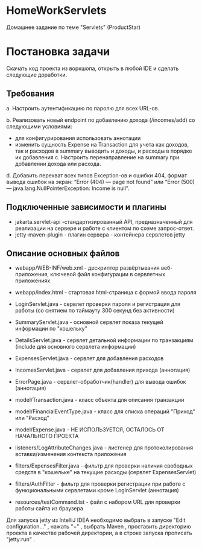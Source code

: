 # HomeWorkServlets
 Домашнее задание по теме "Servlets" (ProductStar)

# Постановка задачи
Скачать код проекта из воркшопа, открыть в любой IDE и сделать следующие доработки.
## Требования
a. Настроить аутентификацию по паролю для всех URL-ов.

b. Реализовать новый endpoint по добавлению дохода (/incomes/add) со следующими условиями:
- для конфигурирования использовать аннотации
- изменить сущность Expense на Transaction для учета как доходов, так и расходов
в summary выводить и доходы, и расходы в порядке их добавления
c. Настроить перенаправление на summary при добавлении дохода или расхода.

d. Добавить перехват всех типов Exception-ов и ошибки 404, формат вывода ошибок на экран: “Error (404) — page not found” или “Error (500) — java.lang.NullPointerException: Income is null”.

## Подключенные зависимости и плагины
- jakarta.servlet-api -стандартизированный API, предназначенный для реализации на сервере и работе с клиентом по схеме запрос-ответ.
- jetty-maven-plugin - плагин сервера - контейнера сервлетов jetty

## Описание основных файлов
- webapp/WEB-INF/web.xml - дескриптор развёртывания веб-приложения, ключевой файл конфигурации в сервлетных приложениях
- webapp/index.html - стартовая html-страница с формой ввода пароля
- LoginServlet.java - сервлет проверки пароля и регистрация для работы (со снятием по таймауту 300 секунд без активности)
- SummaryServlet.java - основной сервлет показа текущей информации по "кошельку"
- DetailsServlet.java - сервлет детальной информации по транзакциям (include для основного сервлета информации)
- ExpensesServlet.java - сервлет для добавления расходов 
- IncomesServlet.java - сервлет для добавления прихода (аннотация)
- ErrorPage.java - сервлет-обработчик(handler) для вывода ошибок (аннотация)
- model/Transaction.java - класс объекта для описания транзакции
- model/FinancialEventType.java - класс для списка операций "Приход" или "Расход"
- model/Expense.java - НЕ ИСПОЛЬЗУЕТСЯ, ОСТАЛОСЬ ОТ НАЧАЛЬНОГО ПРОЕКТА
- listeners/LogAttributeChanges.java - листенер для протоколирования вставки/изменения контекста приложения
- filters/ExpensesFilter.java - фильтр для проверки наличия свободных средств в "кошельке" на текущие расходы (сервлет ExpensesServlet)
- filters/AuthFilter - фильтр для проверки регистрации при работе с функциональными сервлетами кроме LoginServlet (аннотация)
 
- resources/testCommand.tst - файл с набором URL для проверки работы сайта из браузера

Для запуска jetty из IntelliJ IDEA необходимо выбрать в запуске "Edit configuration..." , нажать "+" , выбрать Maven , проставить директорию проекта в качестве рабочей директории,
а в строке запуска прописать "jetty:run" . 